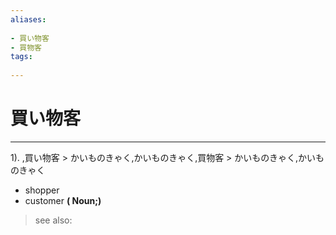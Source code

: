 ```yaml
---
aliases:
    
- 買い物客
- 買物客
tags:
    
---
```


# 買い物客
---
1).
,買い物客 > かいものきゃく,かいものきゃく,買物客 > かいものきゃく,かいものきゃく

- shopper
- customer
**( Noun;)**
> see also: 
            